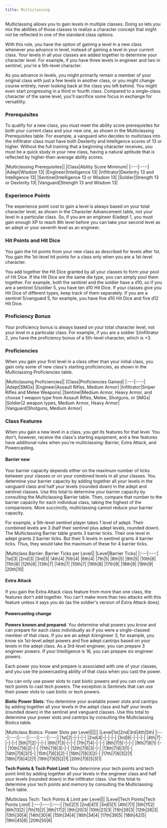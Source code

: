```yaml
---
title: Multiclassing
---
```

Multiclassing allows you to gain levels in multiple classes. Doing so lets you mix the abilities of those classes to
realize a character concept that might not be reflected in one of the standard class options.

With this rule, you have the option of gaining a level in a new class whenever you advance in level, instead of gaining
a level in your current class. Your levels in all your classes are added together to determine your character level. For
example, if you have three levels in engineer and two in sentinel, you're a 5th-level character.

As you advance in levels, you might primarily remain a member of your original class with just a few levels in another
class, or you might change course entirely, never looking back at the class you left behind. You might even start
progressing in a third or fourth class. Compared to a single-class character of the same level, you'll sacrifice some
focus in exchange for versatility.

### Prerequisites
To qualify for a new class, you must meet the ability score prerequisites for both your current class and your
new one, as shown in the Multiclassing Prerequisites table. For example, a vanguard who decides to multiclass into
the infiltrator class must have both Dexterity and Intelligence scores of 13 or higher. Without the full training
that a beginning character receives, you must be a quick study in your new class, having a natural aptitude that
is reflected by higher-than-average ability scores.

|Multiclassing Prerequisites||
|Class|Ability Score Minimum|
|:---|:---:|
|Adept|Wisdom 13|
|Engineer|Intelligence 13|
|Infiltrator|Dexterity 13 and Intelligence 13|
|Sentinel|Intelligence 13 or Wisdom 13|
|Soldier|Strength 13 or Dexterity 13|
|Vanguard|Strength 13 and Wisdom 13|


### Experience Points
The experience point cost to gain a level is always based on your total character level, as shown in the Character
Advancement table, not your level in a particular class. So, if you are an engineer 6/adept 1, you must gain enough XP
to reach 8th level before you can take your second level as an adept or your seventh level as an engineer.

### Hit Points and Hit Dice
You gain the hit points from your new class as described for levels after 1st. You gain the 1st-level hit points for a
class only when you are a 1st-level character.

You add together the Hit Dice granted by all your classes to form your pool of Hit Dice. If the Hit Dice are the same
die type, you can simply pool them together. For example, both the sentinel and the soldier have a d10, so if you are a
sentinel 5/soldier 5, you have ten d10 Hit Dice. If your classes give you Hit Dice of different types, keep track of them
separately. If you are a sentinel 5/vanguard 5, for example, you have five d10 Hit Dice and five d12 Hit Dice.

### Proficiency Bonus
Your proficiency bonus is always based on your total character level, not your level in a particular class. For example,
if you are a soldier 3/infiltrator 2, you have the proficiency bonus of a 5th-level character, which is +3.

### Proficiencies
When you gain your first level in a class other than your initial class, you gain only some of new class's starting
proficiencies, as shown in the Multiclassing Proficiencies table.

|Multiclassing Proficiencies||
|Class|Proficiencies Gained|
|:---|:---:|
|Adept|SMGs|
|Engineer|Assault Rifles, Medium Armor|
|Infiltrator|Sniper Rifles and Melee Weapons|
|Sentinel|Medium Armor, Heavy Armor, and choose 1 weapon type from Assault Rifles, Melee, Shotguns, or SMGs|
|Soldier|2 weapon types, Medium Armor, Heavy Armor|
|Vanguard|Shotguns, Medium Armor|

### Class Features
When you gain a new level in a class, you get its features for that level. You don't, however, receive the class's
starting equipment, and a few features have additional rules when you're multiclassing: Barrier, Extra Attack, and Powercasting.

#### Barrier <v-chip color="info" small>new</v-chip>
Your barrier capacity depends either on the maximum number of ticks between your classes or on your combined levels in all
your classes. You determine your barrier capacity by adding together all your levels in the
vanguard class and half your levels (rounded down) in the adept and sentinel classes. Use this total to determine your
barrier capacity by consulting the Multiclassing Barrier table. Then, compare that number to the barrier capacity for
each individual class, taking the highest of the comparisons. More succinctly, multiclassing cannot reduce your barrier capacity.

For example, a 5th-level sentinel player takes 1 level of adept. Their combined levels are 3 (half their sentinel plus adept levels, rounded down).
The Multiclassing Barrier table grants 3 barrier ticks. Their one level in adept grants 2 barrier ticks. But their 5 levels in
sentinel grants 4 barrier ticks. Thus, they would take the maximum of these for 4 barrier ticks.

|Multiclass Barrier: Barrier Ticks per Level||
|Level|Barrier Ticks|
|:---|:---:|
|1st|3|
|2nd|3|
|3rd|3|
|4th|4|
|5th|4|
|6th|4|
|7th|5|
|8th|5|
|9th|5|
|10th|6|
|11th|6|
|12th|6|
|13th|7|
|14th|7|
|15th|7|
|16th|8|
|17th|8|
|18th|9|
|19th|9|
|20th|10|

#### Extra Attack
If you gain the Extra Attack class feature from more than one class, the features don't add together. You can't make
more than two attacks with this feature unless it says you do (as the soldier's version of Extra Attack does).

#### Powercasting <v-chip color="warning" text-color="black" small>change</v-chip>

__Powers known and prepared__: You determine what powers you know and can prepare for each class individually as if you were a single-classed member
of that class. If you are an adept 4/engineer 3, for example, you know six 1st-level adept powers and five adept cantrips
based on your levels in the adept class. As a 3rd-level engineer, you can prepare 3 engineer powers. If your Intelligence
is 16, you can prepare six engineer powers.

Each power you know and prepare is associated with one of your classes, and you use the powercasting ability of that
class when you cast the power.

You can only use power slots to cast biotic powers and you can only use tech points to cast tech powers. The exception
is Sentinels that can use their power slots to cast biotic or tech powers.

__Biotic Power Slots__: You determine your available power slots and cantrips by adding together all your
levels in the adept class and half your levels (rounded down) in the sentinel and vanguard classes. Use this total to determine
your power slots and cantrips by consulting the Multiclassing Biotics table.

|Multiclass Biotics: Power Slots per Level||||||
|Level|1st|2nd|3rd|4th|5th|
|:---|:---:|:---:|:---:|:---:|:---:|
|1st|2|-|-|-|-|
|2nd|4|-|-|-|-|
|3rd|6|-|-|-|-|
|4th|7|-|-|-|-|
|5th|7|2|-|-|-|
|6th|7|3|-|-|-|
|7th|7|4|-|-|-|
|8th|7|5|-|-|-|
|9th|7|6|1|-|-|
|10th|7|6|2|-|-|
|11th|7|6|3|-|-|
|12th|7|6|3|-|-|
|13th|7|6|3|1|-|
|14th|7|6|3|1|-|
|15th|7|6|3|2|-|
|16th|7|6|3|2|-|
|17th|7|6|3|2|1|
|18th|7|6|4|2|1|
|19th|7|6|5|2|1|
|20th|7|6|5|3|1|

__Tech Points & Tech Point Limit__ You determine your tech points and tech point limit by adding together all
your levels in the engineer class and half your levels (rounded down) in the infiltrator class. Use this
total to determine your tech points and memory by consulting the Multiclassing Tech table.

|Multiclass Tech: Tech Points & Limit per Level|||
|Level|Tech Points|Tech Points Limit|
|:---|:---:|:---:|
|1st|2|1|
|2nd|4|1|
|3rd|5|1|
|4th|7|1|
|5th|11|2|
|6th|13|2|
|7th|15|2|
|8th|17|2|
|9th|20|3|
|10th|23|3|
|11th|26|3|
|12th|26|3|
|13th|30|4|
|14th|30|4|
|15th|34|4|
|16th|34|4|
|17th|39|5|
|18th|42|5|
|19th|45|6|
|20th|50|6|

<me-source-reference pages="56-58"></me-source-reference>
